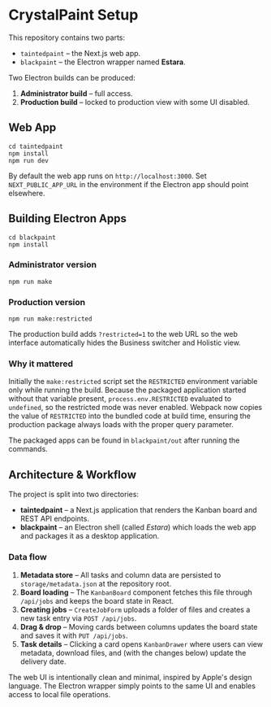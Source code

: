 # CrystalPaint Setup

This repository contains two parts:

- `taintedpaint` – the Next.js web app.
- `blackpaint` – the Electron wrapper named **Estara**.

Two Electron builds can be produced:

1. **Administrator build** – full access.
2. **Production build** – locked to production view with some UI disabled.

## Web App

```
cd taintedpaint
npm install
npm run dev
```

By default the web app runs on `http://localhost:3000`. Set `NEXT_PUBLIC_APP_URL` in the environment if the Electron app should point elsewhere.

## Building Electron Apps

```
cd blackpaint
npm install
```

### Administrator version

```
npm run make
```

### Production version

```
npm run make:restricted
```

The production build adds `?restricted=1` to the web URL so the web interface automatically hides the Business switcher and Holistic view.

### Why it mattered

Initially the `make:restricted` script set the `RESTRICTED` environment variable only while running the build. Because the packaged application started without that variable present, `process.env.RESTRICTED` evaluated to `undefined`, so the restricted mode was never enabled. Webpack now copies the value of `RESTRICTED` into the bundled code at build time, ensuring the production package always loads with the proper query parameter.

The packaged apps can be found in `blackpaint/out` after running the commands.

## Architecture & Workflow

The project is split into two directories:

- **taintedpaint** – a Next.js application that renders the Kanban board and REST
  API endpoints.
- **blackpaint** – an Electron shell (called *Estara*) which loads the web app
  and packages it as a desktop application.

### Data flow

1. **Metadata store** – All tasks and column data are persisted to
   `storage/metadata.json` at the repository root.
2. **Board loading** – The `KanbanBoard` component fetches this file through
   `/api/jobs` and keeps the board state in React.
3. **Creating jobs** – `CreateJobForm` uploads a folder of files and creates a
   new task entry via `POST /api/jobs`.
4. **Drag & drop** – Moving cards between columns updates the board state and
   saves it with `PUT /api/jobs`.
5. **Task details** – Clicking a card opens `KanbanDrawer` where users can view
   metadata, download files, and (with the changes below) update the delivery
   date.

The web UI is intentionally clean and minimal, inspired by Apple's design
language. The Electron wrapper simply points to the same UI and enables access
to local file operations.
